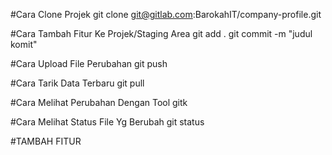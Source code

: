 #Cara Clone Projek
git clone git@gitlab.com:BarokahIT/company-profile.git

#Cara Tambah Fitur Ke Projek/Staging Area
git add .
git commit -m "judul komit"

#Cara Upload File Perubahan
git push

#Cara Tarik Data Terbaru
git pull

#Cara Melihat Perubahan Dengan Tool
gitk

#Cara Melihat Status File Yg Berubah
git status

#TAMBAH FITUR